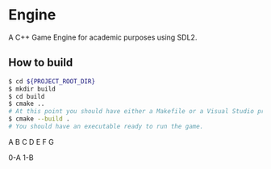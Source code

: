 # Engine

A C++ Game Engine for academic purposes using SDL2.

## How to build

```sh
$ cd ${PROJECT_ROOT_DIR}
$ mkdir build
$ cd build
$ cmake ..
# At this point you should have either a Makefile or a Visual Studio project.
$ cmake --build .
# You should have an executable ready to run the game.
```

A B C D E F G

0-A 1-B